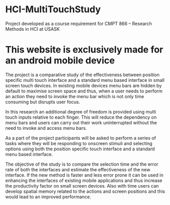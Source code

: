 # HCI-MultiTouchStudy
Project developed as a course requirement for CMPT 866 – Research Methods in HCI at USASK

# This website is exclusively made for an android mobile device

The project is a comparative study of the effectiveness between position specific multi touch interface and a standard menu based interface in small screen touch devices. In existing mobile devices menu bars are hidden by default to maximise screen space and thus, when a user needs to perform an action they need to invoke the menu bar which is not only time consuming but disrupts user focus.

In this research an additional degree of freedom is provided using multi touch inputs relative to each finger. This will reduce the dependency on menu bars and users can carry out their work uninterrupted without the need to invoke and access menu bars.

As a part of the project participants will be asked to perform a series of tasks where they will be responding to onscreen stimuli and selecting options using both the position specific touch interface and a standard menu based interface.

The objective of the study is to compare the selection time and the error rate of both the interfaces and estimate the effectiveness of the new interface. If the new method is faster and less error prone it can be used in enhancing the interfaces of existing mobile applications and thus increase the productivity factor on small screen devices. Also with time users can develop spatial memory related to the actions and screen positions and this would lead to an improved performance.
